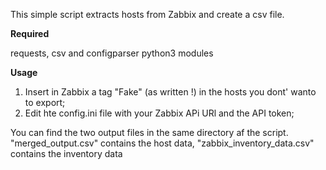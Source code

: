 This simple script extracts hosts from Zabbix and create a csv file.

**Required**

requests, csv and configparser python3 modules

**Usage**
1) Insert in Zabbix a tag "Fake" (as written !) in the hosts you dont' wanto to export;
2) Edit hte config.ini file with your Zabbix APi URl and the API token;

You can find the two output files in the same directory af the script. "merged_output.csv" contains the host data, "zabbix_inventory_data.csv" contains the inventory data
